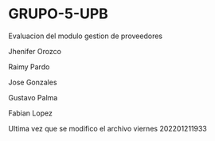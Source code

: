 # GRUPO-5-UPB
Evaluacion del modulo gestion de proveedores

Jhenifer Orozco

Raimy Pardo

Jose Gonzales

Gustavo Palma

Fabian Lopez

Ultima vez que se modifico el archivo viernes 202201211933
